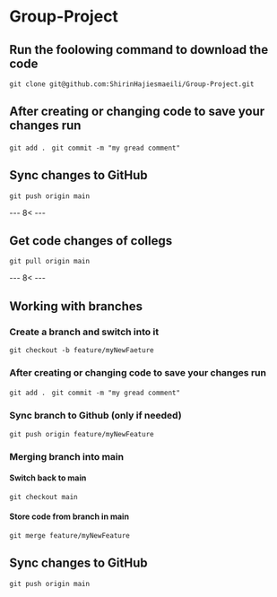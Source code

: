 # Group-Project
## Run the foolowing command to download the code
`git clone git@github.com:ShirinHajiesmaeili/Group-Project.git`

## After creating or changing code to save your changes run 
`git add . `
`git commit -m "my gread comment"`

## Sync changes to GitHub
`git push origin main`


--- 8< ---

## Get code changes of collegs
`git pull origin main`


--- 8< ---

## Working with branches 
### Create a branch and switch into it
`git checkout -b feature/myNewFaeture`

### After creating or changing code to save your changes run 
`git add . `
`git commit -m "my gread comment"`

### Sync branch to Github (only if needed)
`git push origin feature/myNewFeature`

### Merging branch into main
#### Switch back to main
`git checkout main`

#### Store code from branch in main
`git merge feature/myNewFeature`

## Sync changes to GitHub
`git push origin main`




